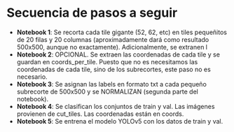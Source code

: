 # Secuencia de pasos a seguir

- **Notebook 1**: Se recorta cada tile gigante (52, 62, etc) en tiles pequeñitos de 20 filas y 20 columnas (aproximadamente dará como resultado 500x500, aunque no exactamente). Adicionalmente, se extranen l
- **Notebook 2**: OPCIONAL. Se extraen las coordenadas de cada tile y se guardan en coords_per_tile. Puesto que no es necesitamos las coordenadas de cada tile, sino de los subrecortes, este paso no es necesario.
- **Notebook 3**: Se asignan las labels en formato txt a cada pequeño subrecorte de 500x500 y se NORMALIZAN (segunda parte del notebook).
- **Notebook 4**: Se clasifican los conjuntos de train y val. Las imágenes provienen de cut_tiles. Las coordenadas están en coords.
- **Notebook 5**: Se entrena el modelo YOLOv5 con los datos de train y val.